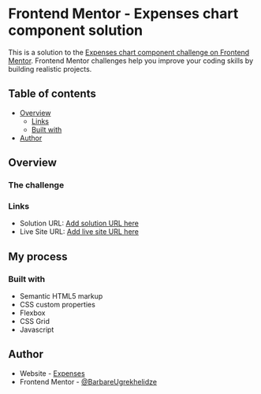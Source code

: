 # Frontend Mentor - Expenses chart component solution

This is a solution to the [Expenses chart component challenge on Frontend Mentor](https://github.com/barbare999/Expenses-chart-component.git). Frontend Mentor challenges help you improve your coding skills by building realistic projects. 

## Table of contents

- [Overview](#overview)
  - [Links](#links)
  - [Built with](#built-with)
- [Author](#author)

## Overview

### The challenge

### Links

- Solution URL: [Add solution URL here](https://github.com/barbare999/Expenses-chart-component.git)
- Live Site URL: [Add live site URL here](https://barbare999.github.io/Expenses-chart-component/)

## My process

### Built with

- Semantic HTML5 markup
- CSS custom properties
- Flexbox
- CSS Grid
- Javascript

## Author

- Website - [Expenses](https://barbare999.github.io/Expenses-chart-component/)
- Frontend Mentor - [@BarbareUgrekhelidze](https://www.frontendmentor.io/profile/barbare999)